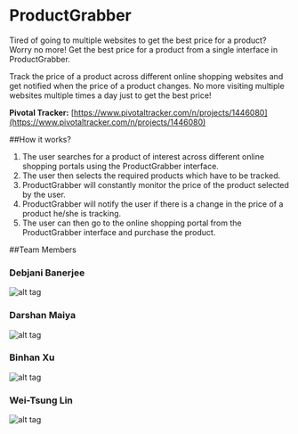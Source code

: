 # ProductGrabber
Tired of going to multiple websites to get the best price for a product? Worry no more! Get the best price for a product from a single interface in ProductGrabber.

Track the price of a product across different online shopping websites and get notified when the price of a product changes. No more visiting multiple websites multiple times a day just to get the best price!

**Pivotal Tracker:** [https://www.pivotaltracker.com/n/projects/1446080](https://www.pivotaltracker.com/n/projects/1446080)

##How it works?

1. The user searches for a product of interest across different online shopping portals using the ProductGrabber interface.
2. The user then selects the required products which have to be tracked.
3. ProductGrabber will constantly monitor the price of the product selected by the user.
4. ProductGrabber will notify the user if there is a change in the price of a product he/she is tracking.
5. The user can then go to the online shopping portal from the ProductGrabber interface and purchase the product.

##Team Members
### Debjani Banerjee
![alt tag](http://www.cs.ucsb.edu/sites/cs.ucsb.edu/files/styles/portrait-full/public/images/graduate/Banerjee_Debjani.JPG?itok=LqDB-Jv4&c=5e9edca59dfe29e0fa4f6fcdb247aa7e)

### Darshan Maiya
![alt tag](http://cs.ucsb.edu/sites/cs.ucsb.edu/files/styles/portrait-full/public/images/graduate/maiya_darshan.jpg?itok=TmIU1Zg8&c=fa9f5c1c4bd0f61ece44f1564d9031be)

### Binhan Xu
![alt tag](http://cs.ucsb.edu/sites/cs.ucsb.edu/files/styles/portrait-full/public/images/graduate/xu_binhan.jpg?itok=J3MwQUlh&c=38ac8b70a6a638bee1722e97a90551ff)

### Wei-Tsung Lin
![alt tag](http://cs.ucsb.edu/sites/cs.ucsb.edu/files/styles/portrait-full/public/images/graduate/lin_weitsung.jpg?itok=7CTdZvgL&c=2840ee005a3d1d80c18456b49ccef535)
